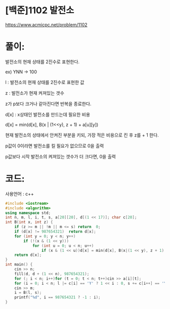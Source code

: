 # [백준]1102 발전소

https://www.acmicpc.net/problem/1102

# 풀이:

발전소의 현재 상태를 2진수로 표현한다.

ex) YNN -> 100

l : 발전소의 현재 상태를 2진수로 표현한 값

z : 발전소가 현재 켜져있는 갯수

z가 p보다 크거나 같아진다면 반복을 종료한다.

d[x] : x상태인 발전소를 만드는데 필요한 비용

d[x] = min(d[x], B(x | (1<<y), z + 1) + a\[u][y])

현재 발전소의 상태에서 안켜진 부분을 키되, 가장 적은 비용으로 킨 후 z를 + 1 한다.



p값이 0이라면 발전소를 킬 필요가 없으므로 0을 출력

p값보다 시작 발전소의 켜져있는 갯수가 더 크다면, 0을 출력



# **코드:** 

사용언어 : c++
```c++
#include <iostream>
#include <algorithm>
using namespace std;
int n, m, l, i, t, s, a[20][20], d[(1 << 17)]; char c[20];
int B(int x, int z) {
	if (z >= m || !m || m <= s) return	0;
	if (d[x] != 987654321)	return d[x];
	for (int y = 0; y < n; y++)
		if (!(x & (1 << y)))
			for (int u = 0; u < n; u++)
				if (x & (1 << u))d[x] = min(d[x], B(x|(1 << y), z + 1) + a[u][y]);
	return d[x];
}
int main() {
	cin >> n;
	fill(d, d + (1 << n), 987654321);
	for (; i < n; i++)for (t = 0; t < n; t++)cin >> a[i][t];
	for (i = 0; i < n; l |= c[i] == 'Y' ? 1 << i : 0, s += c[i++] == 'Y' ? 1 : 0) 			cin >> c[i];
	cin >> m;
    i = B(l, s);
	printf("%d", i == 987654321 ? -1 : i);
}
```

